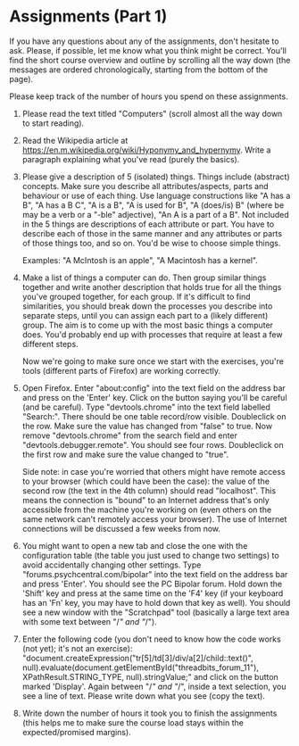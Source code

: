 # Assignments (Part 1)

If you have any questions about any of the assignments, don't hesitate to ask. Please, if possible, let me know what you think might be correct. You'll find the short course overview and outline by scrolling all the way down (the messages are ordered chronologically, starting from the bottom of the page).

Please keep track of the number of hours you spend on these assignments.

1. Please read the text titled "Computers" (scroll almost all the way down to start reading).

2. Read the Wikipedia article at https://en.m.wikipedia.org/wiki/Hyponymy_and_hypernymy. Write a paragraph explaining what you've read (purely the basics).

3. Please give a description of 5 (isolated) things. Things include (abstract) concepts. Make sure you describe all attributes/aspects, parts and behaviour or use of each thing. Use language constructions like "A has a B", "A has a B C", "A is a B", "A is used for B", "A (does/is) B" (where be may be a verb or a "-ble" adjective), "An A is a part of a B". Not included in the 5 things are descriptions of each attribute or part. You have to describe each of those in the same manner and any attributes or parts of those things too, and so on. You'd be wise to choose simple things.

    Examples: "A McIntosh is an apple", "A Macintosh has a kernel".

4. Make a list of things a computer can do. Then group similar things together and write another description that holds true for all the things you've grouped together, for each group. If it's difficult to find similarities, you should break down the processes you describe into separate steps, until you can assign each part to a (likely different) group. The aim is to come up with the most basic things a computer does. You'd probably end up with processes that require at least a few different steps.

    Now we're going to make sure once we start with the exercises, you're tools (different parts of Firefox) are working correctly.

5. Open Firefox. Enter "about:config" into the text field on the address bar and press on the 'Enter' key. Click on the button saying you'll be careful (and be careful). Type "devtools.chrome" into the text field labelled "Search:". There should be one table record/row visible. Doubleclick on the row. Make sure the value has changed from "false" to true. Now remove "devtools.chrome" from the search field and enter "devtools.debugger.remote". You should see four rows. Doubleclick on the first row and make sure the value changed to "true".

    Side note: in case you're worried that others might have remote access to your browser (which could have been the case): the value of the second row (the text in the 4th column) should read "localhost". This means the connection is "bound" to an Internet address that's only accessible from the machine you're working on (even others on the same network can't remotely access your browser). The use of Internet connections will be discussed a few weeks from now.

6. You might want to open a new tab and close the one with the configuration table (the table you just used to change two settings) to avoid accidentally changing other settings. Type "forums.psychcentral.com/bipolar" into the text field on the address bar and press 'Enter'. You should see the PC Bipolar forum. Hold down the 'Shift' key and press at the same time on the 'F4' key (if your keyboard has an 'Fn' key, you may have to hold down that key as well). You should see a new window with the "Scratchpad" tool (basically a large text area with some text between "/*" and "*/").

7. Enter the following code (you don't need to know how the code works (not yet); it's not an exercise): "document.createExpression("tr[5]/td[3]/div/a[2]/child::text()", null).evaluate(document.getElementById("threadbits_forum_11"), XPathResult.STRING_TYPE, null).stringValue;" and click on the button marked 'Display'. Again between "/*" and "*/", inside a text selection, you see a line of text. Please write down what you see (copy the text).

8. Write down the number of hours it took you to finish the assignments (this helps me to make sure the course load stays within the expected/promised margins).
